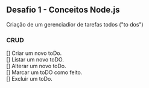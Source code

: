 ## Desafio 1 - Conceitos Node.js

Criação de um gerenciadior de tarefas todos ("to dos")


### CRUD
[] Criar um novo toDo.<br>
[] Listar um novo toDO.<br>
[] Alterar um novo toDo.<br>
[] Marcar um toDO como feito.<br>
[] Excluir um toDo.<br>
